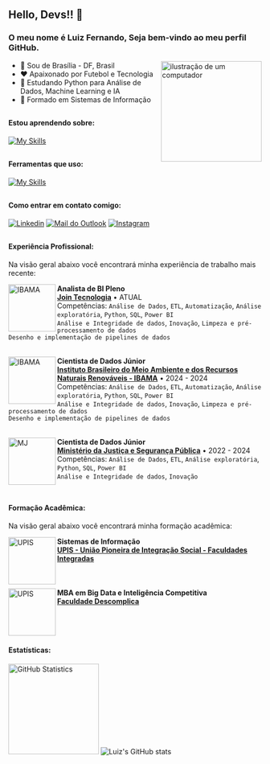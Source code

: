 <link rel="stylesheet" href="https://cdn.jsdelivr.net/gh/devicons/devicon@v2.15.1/devicon.min.css">

## Hello, Devs!! 👋
### O meu nome é Luiz Fernando, Seja bem-vindo ao meu perfil GitHub.
<img src="https://raw.githubusercontent.com/MicaelliMedeiros/micaellimedeiros/master/image/computer-illustration.png" alt="ilustração de um computador" min-width="200px" max-width="200px" width="200px" align="right">

- 📍  Sou de Brasília - DF, Brasil
- ❤️ Apaixonado por Futebol e Tecnologia
- 🔋 Estudando Python para Análise de Dados, Machine Learning e IA
- 🧠 Formado em Sistemas de Informação

##

#### Estou aprendendo sobre:
[![My Skills](https://skillicons.dev/icons?i=aws,azure,gcp)](https://skillicons.dev)

##

#### Ferramentas que uso:
[![My Skills](https://skillicons.dev/icons?i=github,gitlab,vscode,docker,linux,py,selenium)](https://skillicons.dev)

##

#### Como entrar em contato comigo:
[<img alt="Linkedin" src="https://img.shields.io/badge/-linkedin-%230077B5?style=for-the-badge&logo=linkedin&logoColor=white"/>](https://www.linkedin.com/in/lf-monteiro/)
[<img alt="Mail do Outlook" src="https://img.shields.io/badge/mail-FFFFFF?style=for-the-badge&logo=outlook&logoColor=black"/>](mailto:luizssilva_@outlook.com)
[<img alt="Instagram" src="https://img.shields.io/badge/Instagram-E4405F?style=for-the-badge&logo=instagram&logoColor=white"/>](https://www.instagram.com/luizssilva/)

##

#### Experiência Profissional:
Na visão geral abaixo você encontrará minha experiência de trabalho mais recente:

[<img align="left" height="94px" width="94px" alt="IBAMA" src="https://media.licdn.com/dms/image/v2/D4D0BAQGhjQ-W24eT2A/company-logo_200_200/company-logo_200_200/0/1703195012178/join_ti_logo?e=2147483647&v=beta&t=x6nk97pY6dTSIiqqX8X73rfFtWCyMLVLosRa6Fm3wX4"/>](https://www.gov.br/mj/pt-br)
**Analista de BI Pleno** \
[**Join Tecnologia**](https://www.linkedin.com/company/join-ti/posts/?feedView=all) • ATUAL \
Competências: `Análise de Dados`, `ETL`, `Automatização`, `Análise exploratória`, `Python`, `SQL`, `Power BI`
<br/> `Análise e Integridade de dados`, `Inovação`, `Limpeza e pré-processamento de dados`
<br/> `Desenho e implementação de pipelines de dados`
<br/>
<br/>

[<img align="left" height="94px" width="94px" alt="IBAMA" src="https://upload.wikimedia.org/wikipedia/commons/8/81/Logo_IBAMA.svg"/>](https://www.gov.br/mj/pt-br)
**Cientista de Dados Júnior** \
[**Instituto Brasileiro do Meio Ambiente e dos Recursos Naturais Renováveis - IBAMA**](https://www.gov.br/ibama/pt-br) • 2024 - 2024 \
Competências: `Análise de Dados`, `ETL`, `Automatização`, `Análise exploratória`, `Python`, `SQL`, `Power BI`
<br/> `Análise e Integridade de dados`, `Inovação`, `Limpeza e pré-processamento de dados`
<br/> `Desenho e implementação de pipelines de dados`
<br/>
<br/>

[<img align="left" height="94px" width="94px" alt="MJ" src="https://dspace.mj.gov.br/retrieve/74805ae2-e77e-4327-afbe-7896dcfe94a6"/>](https://www.gov.br/mj/pt-br)
**Cientista de Dados Júnior** \
[**Ministério da Justiça e Segurança Pública**](https://www.gov.br/mj/pt-br) • 2022 - 2024 \
Competências: `Análise de Dados`, `ETL`, `Análise exploratória`, `Python`, `SQL`, `Power BI`
<br/> `Análise e Integridade de dados`, `Inovação`
<br/>
<br/>

##

#### Formação Acadêmica:
Na visão geral abaixo você encontrará minha formação acadêmica:

[<img align="left" height="94px" width="94px" alt="UPIS" src="https://upload.wikimedia.org/wikipedia/pt/b/b7/UPIS.png"/>](https://upis.br/)
**Sistemas de Informação** \
[**UPIS - União Pioneira de Integração Social - Faculdades Integradas**](https://upis.br/) \
<br/>
<br/>
<br/>
[<img align="left" height="94px" width="94px" alt="UPIS" src="https://yt3.googleusercontent.com/ZiSCzk3KAyRy158X7YJ_woIdyPP8LVPf2OT-C67dQeP57T1t6usdNuj8lOKCuscjrS_yPVtiKw=s900-c-k-c0x00ffffff-no-rj"/>](https://descomplica.com.br/pos-graduacao/b/?utm_source=google&utm_medium=cpc&utm_campaign=psq-snb_pg_performance_gwt-paid-media_meio_conversao_ongoing_lead_generico_ampla_frase&utm_term=pos-gradua%C3%A7%C3%A3o&utm_content=Pos_Ampla&gad_source=1&gclid=Cj0KCQjw2N2_BhCAARIsAK4pEkWiwUfY7_q8STqBTd81vLoRpYfBC77JCaFFE5lON5rU_cEJ1MJoBFMaAl-DEALw_wcB)
**MBA em Big Data e Inteligência Competitiva** \
[**Faculdade Descomplica**](https://descomplica.com.br/pos-graduacao/b/?utm_source=google&utm_medium=cpc&utm_campaign=psq-snb_pg_performance_gwt-paid-media_meio_conversao_ongoing_lead_generico_ampla_frase&utm_term=pos-gradua%C3%A7%C3%A3o&utm_content=Pos_Ampla&gad_source=1&gclid=Cj0KCQjw2N2_BhCAARIsAK4pEkWiwUfY7_q8STqBTd81vLoRpYfBC77JCaFFE5lON5rU_cEJ1MJoBFMaAl-DEALw_wcB) \
<br/>
<br/>
<br/>


##

#### Estatísticas:
[<img height="180px" alt="GitHub Statistics" src="https://github-readme-stats.vercel.app/api/top-langs/?username=luizssilva99&layout=compact&langs_count=7&theme=outrun"/>](https://github.com/)
![Luiz's GitHub stats](https://github-readme-stats.vercel.app/api?username=luizssilva99&show_icons=true&theme=outrun)



